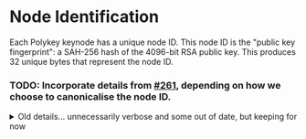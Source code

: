 # Node Identification

Each Polykey keynode has a unique node ID. This node ID is the "public key fingerprint": a SAH-256 hash of the 4096-bit RSA public key. This produces 32 unique bytes that represent the node ID.

### TODO: Incorporate details from [#261](https://github.com/MatrixAI/Polykey/issues/261), depending on how we choose to canonicalise the node ID.

<details>
<summary>Old details... unnecessarily verbose and some out of date, but keeping for now</summary>

The problem is that we are attempting to use X.509 certificates where neither hostname nor IP address are reliable identifiers. We are attempting to use them in peer to peer scenario where we do not know what the hostname will be, and we do not know what the IP address will be. This might be fine for our direct grpc peer to peer connections, but it may be more difficult to achieve if we want to present an HTTPS API, in which HTTP clients will want to verify the common name or subject alternative names. We need to test if wildcard certificates work for this purpose.

The identification of the Node is through the public key.

The common name of the certificate should be arbitrary.

HTTPS does however require a common name to match the hostname/IP address.

PK HTTPS server isn't just on localhost.

Question is whether gRPC also requires the common name to be verified.

What happens if there's no common name, and no IP address specified?

MTLS is still possible, but there's no authentication as who is speaking.

Unless we have a custom verification where we only verify on the existence of the key.

---

We can stick the public key fingerprint (or public key) as the common name as well.

But we would need custom verification here when used in gRPC.

We could also use BIP39 and the other BIP standards to have a human readable name, these are non-FQDNs. These can also act as unique identifiers.

---

According to the standard: https://tools.ietf.org/html/rfc2818#section-3.1 and https://security.stackexchange.com/questions/61699/is-cn-hostname-verification-against-ssl-certificate-required-for-non-browser-sof

It is possible to "disable the name check". Which is what we want to do in the case of HTTP/HTTPS and grpc clients. Our name check is the public key check, there's no need to do further checks of this kind.

But if we are to allow arbitrary http clients, it may be necessary to not just use our self-signed certs, but to allow the user to use their own certs for this, such as they want a CA signed cert to represent the PK node. In that case, we should actually be generating a CSR. And by doing this we can integrate PK into existing CAs like letsencrypt and such.

However our CSR will have custom attributes that the CA will need to sign for. Specifically attributes that are important our own things.

---

Verify this: http://www.oid-info.com/#ra to ensure we have proper custom OID generation.

---

https://pen.iana.org/pen/PenApplication.page - OID

https://waterjuiceweb.wordpress.com/2019/08/21/oh-my-oid/

---

Further standards are here: https://www.iana.org/protocols/apply

---

This is the check process: https://en.wikipedia.org/wiki/Certification_path_validation_algorithm

---

Polykey Node Certificate

- Public Key/Private Key is RSA 4096
- Common Name is the Node Id
- The Node Id is the Public Key Fingerprint (fingerprint is public key -> sha256 -> base64)
- The signature is SHA512-RSA (if the issuer is RSA, the signature is RSA)

In the future:

- Public Key/Private Key is Ed25519
- Common Name is the Node Id
- The Node Id is the Public Key Fingerprint (fingerprint is public key -> base64)
- The signature is SHA512-Ed22519

</details>

